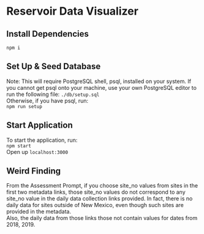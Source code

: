 # Reservoir Data Visualizer

## Install Dependencies
`npm i` 
## Set Up & Seed Database
Note: This will require PostgreSQL shell, psql, installed on your system. If you cannot get psql onto your machine, use your own PostgreSQL editor to run the following file:
`./db/setup.sql`\
Otherwise, if you have psql, run: \
`npm run setup`
## Start Application
To start the application, run: \
`npm start`\
Open up `localhost:3000`

## Weird Finding
From the Assessment Prompt, if you choose site_no values from sites in the first two metadata links,
those site_no values do not correspond to any site_no value in the daily data collection links provided. In fact, there is no daily data for sites outside of New Mexico, even though such sites are provided in the metadata. \
Also, the daily data from those links those not contain values for dates from 2018, 2019.